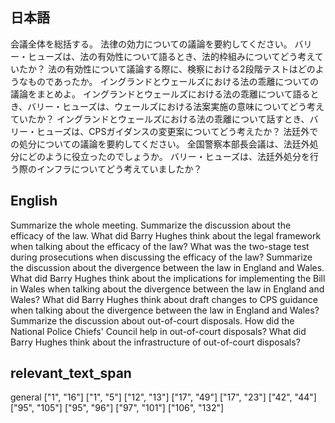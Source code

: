## 日本語
会議全体を総括する。
法律の効力についての議論を要約してください。
バリー・ヒューズは、法の有効性について語るとき、法的枠組みについてどう考えていたか？
法の有効性について議論する際に、検察における2段階テストはどのようなものであったか。
イングランドとウェールズにおける法の乖離についての議論をまとめよ。
イングランドとウェールズにおける法の乖離について語るとき、バリー・ヒューズは、ウェールズにおける法案実施の意味についてどう考えていたか？
イングランドとウェールズにおける法の乖離について話すとき、バリー・ヒューズは、CPSガイダンスの変更案についてどう考えたか？
法廷外での処分についての議論を要約してください。
全国警察本部長会議は、法廷外処分にどのように役立ったのでしょうか。
バリー・ヒューズは、法廷外処分を行う際のインフラについてどう考えていましたか？

## English
Summarize the whole meeting.
Summarize the discussion about the efficacy of the law.
What did Barry Hughes think about the legal framework when talking about the efficacy of the law?
What was the two-stage test during prosecutions when discussing the efficacy of the law?
Summarize the discussion about the divergence between the law in England and Wales.
What did Barry Hughes think about the implications for implementing the Bill in Wales when talking about the divergence between the law in England and Wales?
What did Barry Hughes think about draft changes to CPS guidance when talking about the divergence between the law in England and Wales?
Summarize the discussion about out-of-court disposals.
How did the National Police Chiefs' Council help in out-of-court disposals?
What did Barry Hughes think about the infrastructure of out-of-court disposals?

## relevant_text_span
general
["1", "16"]
["1", "5"]
["12", "13"]
["17", "49"]
["17", "23"]
["42", "44"]
["95", "105"]
["95", "96"]
["97", "101"]
["106", "132"]
